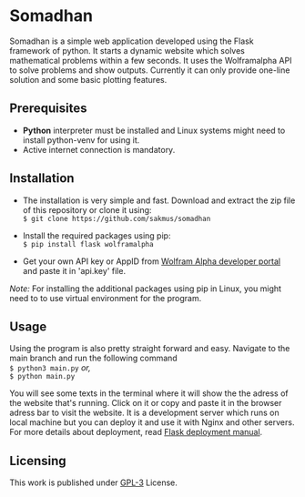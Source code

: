 
# Somadhan

Somadhan is a simple web application developed using the Flask framework of python. It starts a dynamic website which solves mathematical problems within a few seconds. It uses the Wolframalpha API to solve problems and show outputs. Currently it can only provide one-line solution and some basic plotting features.


## Prerequisites

- **Python** interpreter must be installed and Linux systems might need to install python-venv for using  it.
- Active internet connection is mandatory.

## Installation

- The installation is very simple and fast. Download and extract the zip file of this repository or clone it using:<br>
`$ git clone https://github.com/sakmus/somadhan`

- Install the required packages using pip:<br>`$ pip install flask wolframalpha`

- Get your own API key or AppID from [Wolfram Alpha developer portal](https://developer.wolframalpha.com/) and paste it in 'api.key' file.

*Note:* For installing the additional packages using pip in Linux, you might need to to use virtual environment for the program.


## Usage

Using the program is also pretty straight forward and easy. Navigate to the main branch and run the following command<br>
`$ python3 main.py` *or,*<br> `$ python main.py`

You will see some texts in the terminal where it will show the the adress of the website that's running. Click on it or copy and paste it in the browser adress bar to visit the website. It is a development server which runs on local machine but you can deploy it and use it with Nginx and other servers. For more details about deployment, read [Flask deployment manual](https://flask.palletsprojects.com/en/3.0.x/deploying/).

## Licensing

This work is published under [GPL-3](https://www.gnu.org/licenses/gpl-3.0.en.html#license-text) License.
